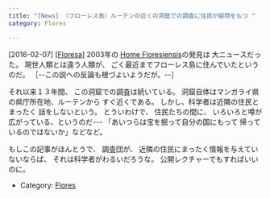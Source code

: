 ```yaml
---
title: "[News] （フローレス島）ルーテンの近くの洞窟での調査に住民が疑問をもつ "
category: Flores

---
```


[2016-02-07] [[Floresa]](http://dlvr.it/KRK2n1)  2003年の
[Home Floresiensis](https://en.wikipedia.org/wiki/Homo_floresiensis)の発見は
大ニュースだった。
現世人類とは違う人類が、
ごく最近までフローレス島に住んでいたというのだ。
［--この説への反論も根づよいようだが。--］

 それ以来１３年間、
この洞窟での調査は続いている。
洞窟自体はマンガライ県の県庁所在地、ルーテンから
すぐ近くである。
しかし、科学者は近隣の住民とまったく
話をしないという。
とういわけで、
住民たちの間に、
いろいろと噂が広がっている、というのだ---
「あいつらは宝を掘って自分の国にもって
帰っているのではないか」などなど。

<!--more-->

 もしこの記事がほんとうで、
調査団が、
近隣の住民にまったく情報を与えていないならば、
それは科学者がわるいだろうな。
公開レクチャーでもすればいいのに。

- Category: [Flores](/categories.html#Flores)

